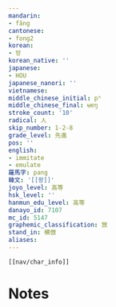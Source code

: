 ```yaml
---
mandarin:
- fǎng
cantonese:
- fong2
korean:
- 방
korean_native: ''
japanese:
- HOU
japanese_nanori: ''
vietnamese:
middle_chinese_initial: pʰ
middle_chinese_final: ʉɐŋ
stroke_count: '10'
radical: 人
skip_number: 1-2-8
grade_level: 先進
pos: ''
english:
- immitate
- emulate
羅馬字: pang
韓文: '[[팡]]'
joyo_level: 高等
hsk_level: ''
hanmun_edu_level: 高等
danayo_id: 7107
mc_id: 5147
graphemic_classification: 放
stand_in: 模倣
aliases:
---
```

```meta-bind-embed
[[nav/char_info]]
```

# Notes
